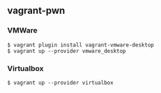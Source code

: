 ## vagrant-pwn

### VMWare

```console
$ vagrant plugin install vagrant-vmware-desktop
$ vagrant up --provider vmware_desktop
```

### Virtualbox


```console
$ vagrant up --provider virtualbox
```
